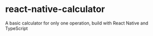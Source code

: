 # react-native-calculator
A basic calculator for only one operation, build with React Native and TypeScript
